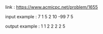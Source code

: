 link :
https://www.acmicpc.net/problem/1655

input example :
7
1
5
2
10
-99
7
5

output example :
1
1
2
2
2
2
5
